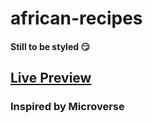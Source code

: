 # african-recipes

#### Still to be styled 😏

## <a href="https://neba-emmanuel.github.io/african-recipes/index.html">Live Preview</a> 

### Inspired by Microverse
